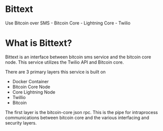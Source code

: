 # Bittext
Use Bitcoin over SMS - Bitcoin Core - Lightning Core - Twilio

# What is Bittext?
Bittext is an interface between bitcoin sms service and the bitcoin core node.
This service utilizes the Twilio API and Bitcoin core.

There are 3 primary layers this service is built on 
- Docker Container
- Bitcoin Core Node
- Core Lightning Node
- Twillio
- Bitcoin

The first layer is the bitcoin-core json rpc. This is the pipe for intraprocess communications
between bitcoin core and the various interfacing and security layers.
